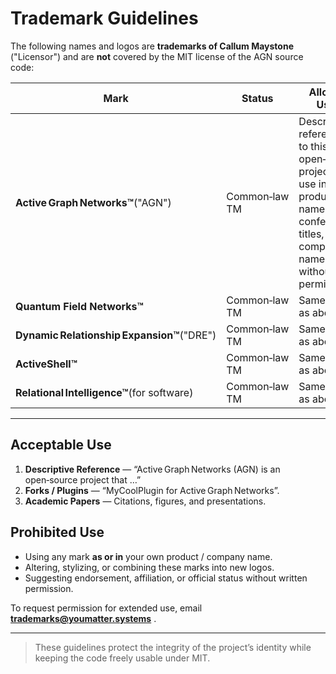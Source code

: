 # Trademark Guidelines

The following names and logos are **trademarks of Callum Maystone** ("Licensor") and are **not** covered by the MIT license of the AGN source code:

| Mark                                                | Status         | Allowed Uses                                                                                                                           |
| --------------------------------------------------- | -------------- | -------------------------------------------------------------------------------------------------------------------------------------- |
| **Active Graph Networks™**("AGN")          | Common‑law TM | Descriptive references to this open‑source project.  No use in product names, conference titles, or company names without permission. |
| **Quantum Field Networks™**                  | Common‑law TM | Same rules as above.                                                                                                                   |
| **Dynamic Relationship Expansion™**("DRE") | Common‑law TM | Same rules as above.                                                                                                                   |
| **ActiveShell™**                             | Common‑law TM | Same rules as above.                                                                                                                   |
| **Relational Intelligence™**(for software)  | Common‑law TM | Same rules as above.                                                                                                                   |

---

## Acceptable Use

1. **Descriptive Reference** — “Active Graph Networks (AGN) is an open‑source project that …”
2. **Forks / Plugins** — “MyCoolPlugin for Active Graph Networks”.
3. **Academic Papers** — Citations, figures, and presentations.

## Prohibited Use

* Using any mark **as or in** your own product / company name.
* Altering, stylizing, or combining these marks into new logos.
* Suggesting endorsement, affiliation, or official status without written permission.

To request permission for extended use, email  **[trademarks@youmatter.systems](mailto:trademarks@youmatter.systems)** .

---

> These guidelines protect the integrity of the project’s identity while keeping the code freely usable under MIT.
